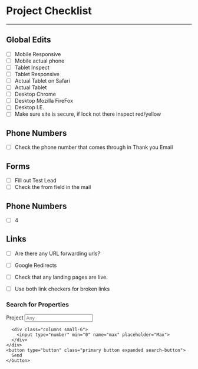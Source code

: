 # <i class="far fa-check-square"></i> Project Checklist
***

## Global Edits
- [ ] Mobile Responsive
- [ ] Mobile actual phone
- [ ] Tablet Inspect
- [ ] Tablet Responsive
- [ ] Actual Tablet on Safari
- [ ] Actual Tablet
- [ ] Desktop Chrome
- [ ] Desktop Mozilla FireFox
- [ ] Desktop I.E.
- [ ] Make sure site is secure, if lock not there inspect red/yellow

## Phone Numbers
- [ ] Check the phone number that comes through in Thank you Email

## Forms
- [ ] Fill out Test Lead
- [ ] Check the from field in the mail

## Phone Numbers
- [ ] 4

## Links 
- [ ] Are there any URL forwarding urls?
- [ ] Google Redirects
- [ ] Check that any landing pages are live.
- [ ] Use both link checkers for broken links


<form>
    <h3>Search for Properties</h3>
    <div class="row columns">
      <label>Project
        <input type="text" name="keyword" placeholder="Any">
      </label>
    </div>
    
   
    
      <div class="columns small-6">
        <input type="number" min="0" name="max" placeholder="Max">
      </div>
    </div>
    <button type="button" class="primary button expanded search-button">
      Send
    </button>
 </form>
